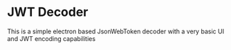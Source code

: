 # JWT Decoder
This is a simple electron based JsonWebToken decoder
with a very basic UI and JWT encoding capabilities
